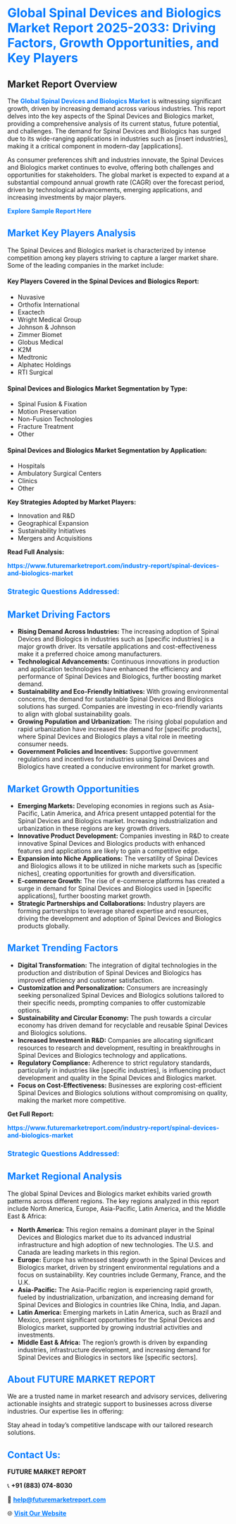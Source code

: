 <h1 style="color: #007BFF;">Global Spinal Devices and Biologics Market Report 2025-2033: Driving Factors, Growth Opportunities, and Key Players</h1>

<section id="overview">
<h2>Market Report Overview</h2>
<p>The <a href="https://www.futuremarketreport.com/industry-report/spinal-devices-and-biologics-market" style="color: #007BFF; text-decoration: none;"><strong>Global Spinal Devices and Biologics Market</strong></a> is witnessing significant growth, driven by increasing demand across various industries. This report delves into the key aspects of the Spinal Devices and Biologics market, providing a comprehensive analysis of its current status, future potential, and challenges. The demand for Spinal Devices and Biologics has surged due to its wide-ranging applications in industries such as [insert industries], making it a critical component in modern-day [applications].</p>
<p>As consumer preferences shift and industries innovate, the Spinal Devices and Biologics market continues to evolve, offering both challenges and opportunities for stakeholders. The global market is expected to expand at a substantial compound annual growth rate (CAGR) over the forecast period, driven by technological advancements, emerging applications, and increasing investments by major players.</p>
</section>

<section id="overview">
<p><a href="https://www.futuremarketreport.com/request-sample/reportId=62015" style="color: #007BFF; text-decoration: none;"><strong>Explore Sample Report Here</strong></a></p>
</section>

<section id="key-players">
<h2 style="color: #007BFF;">Market Key Players Analysis</h2>
<p>The Spinal Devices and Biologics market is characterized by intense competition among key players striving to capture a larger market share. Some of the leading companies in the market include:</p>
<h4>Key Players Covered in the Spinal Devices and Biologics Report:</h4>
<ul><li>Nuvasive</li><li>Orthofix International</li><li>Exactech</li><li>Wright Medical Group</li><li>Johnson &amp; Johnson</li><li>Zimmer Biomet</li><li>Globus Medical</li><li>K2M</li><li>Medtronic</li><li>Alphatec Holdings</li><li>RTI Surgical</li></ul>
<h4>Spinal Devices and Biologics Market Segmentation by Type:</h4>
<ul><li>Spinal Fusion &amp; Fixation</li><li>Motion Preservation</li><li>Non-Fusion Technologies</li><li>Fracture Treatment</li><li>Other</li></ul>

<h4>Spinal Devices and Biologics Market Segmentation by Application:</h4>
<ul><li>Hospitals</li><li>Ambulatory Surgical Centers</li><li>Clinics</li><li>Other</li></ul>
<p><strong>Key Strategies Adopted by Market Players:</strong></p>
<ul>
<li>Innovation and R&D</li>
<li>Geographical Expansion</li>
<li>Sustainability Initiatives</li>
<li>Mergers and Acquisitions</li>
</ul>
</section>

<section>
<p><strong>Read Full Analysis: </strong></p><a href="https://www.futuremarketreport.com/industry-report/spinal-devices-and-biologics-market" style="color: #007BFF; text-decoration: none;"><strong>https://www.futuremarketreport.com/industry-report/spinal-devices-and-biologics-market</strong></a>
<h3 style="color: #007BFF;">Strategic Questions Addressed:</h3>
</section>

<section id="driving-factors">
<h2 style="color: #007BFF;">Market Driving Factors</h2>
<ul>
<li><strong>Rising Demand Across Industries:</strong> The increasing adoption of Spinal Devices and Biologics in industries such as [specific industries] is a major growth driver. Its versatile applications and cost-effectiveness make it a preferred choice among manufacturers.</li>
<li><strong>Technological Advancements:</strong> Continuous innovations in production and application technologies have enhanced the efficiency and performance of Spinal Devices and Biologics, further boosting market demand.</li>
<li><strong>Sustainability and Eco-Friendly Initiatives:</strong> With growing environmental concerns, the demand for sustainable Spinal Devices and Biologics solutions has surged. Companies are investing in eco-friendly variants to align with global sustainability goals.</li>
<li><strong>Growing Population and Urbanization:</strong> The rising global population and rapid urbanization have increased the demand for [specific products], where Spinal Devices and Biologics plays a vital role in meeting consumer needs.</li>
<li><strong>Government Policies and Incentives:</strong> Supportive government regulations and incentives for industries using Spinal Devices and Biologics have created a conducive environment for market growth.</li>
</ul>
</section>

<section id="growth-opportunities">
<h2 style="color: #007BFF;">Market Growth Opportunities</h2>
<ul>
<li><strong>Emerging Markets:</strong> Developing economies in regions such as Asia-Pacific, Latin America, and Africa present untapped potential for the Spinal Devices and Biologics market. Increasing industrialization and urbanization in these regions are key growth drivers.</li>
<li><strong>Innovative Product Development:</strong> Companies investing in R&D to create innovative Spinal Devices and Biologics products with enhanced features and applications are likely to gain a competitive edge.</li>
<li><strong>Expansion into Niche Applications:</strong> The versatility of Spinal Devices and Biologics allows it to be utilized in niche markets such as [specific niches], creating opportunities for growth and diversification.</li>
<li><strong>E-commerce Growth:</strong> The rise of e-commerce platforms has created a surge in demand for Spinal Devices and Biologics used in [specific applications], further boosting market growth.</li>
<li><strong>Strategic Partnerships and Collaborations:</strong> Industry players are forming partnerships to leverage shared expertise and resources, driving the development and adoption of Spinal Devices and Biologics products globally.</li>
</ul>
</section>

<section id="trending-factors">
<h2 style="color: #007BFF;">Market Trending Factors</h2>
<ul>
<li><strong>Digital Transformation:</strong> The integration of digital technologies in the production and distribution of Spinal Devices and Biologics has improved efficiency and customer satisfaction.</li>
<li><strong>Customization and Personalization:</strong> Consumers are increasingly seeking personalized Spinal Devices and Biologics solutions tailored to their specific needs, prompting companies to offer customizable options.</li>
<li><strong>Sustainability and Circular Economy:</strong> The push towards a circular economy has driven demand for recyclable and reusable Spinal Devices and Biologics solutions.</li>
<li><strong>Increased Investment in R&D:</strong> Companies are allocating significant resources to research and development, resulting in breakthroughs in Spinal Devices and Biologics technology and applications.</li>
<li><strong>Regulatory Compliance:</strong> Adherence to strict regulatory standards, particularly in industries like [specific industries], is influencing product development and quality in the Spinal Devices and Biologics market.</li>
<li><strong>Focus on Cost-Effectiveness:</strong> Businesses are exploring cost-efficient Spinal Devices and Biologics solutions without compromising on quality, making the market more competitive.</li>
</ul>
</section>

<section>
<p><strong>Get Full Report: </strong></p><a href="https://www.futuremarketreport.com/industry-report/spinal-devices-and-biologics-market" style="color: #007BFF; text-decoration: none;"><strong>https://www.futuremarketreport.com/industry-report/spinal-devices-and-biologics-market</strong></a>
<h3 style="color: #007BFF;">Strategic Questions Addressed:</h3>
</section>


<section id="regional-analysis">
<h2 style="color: #007BFF;">Market Regional Analysis</h2>
<p>The global Spinal Devices and Biologics market exhibits varied growth patterns across different regions. The key regions analyzed in this report include North America, Europe, Asia-Pacific, Latin America, and the Middle East & Africa:</p>
<ul>
<li><strong>North America:</strong> This region remains a dominant player in the Spinal Devices and Biologics market due to its advanced industrial infrastructure and high adoption of new technologies. The U.S. and Canada are leading markets in this region.</li>
<li><strong>Europe:</strong> Europe has witnessed steady growth in the Spinal Devices and Biologics market, driven by stringent environmental regulations and a focus on sustainability. Key countries include Germany, France, and the U.K.</li>
<li><strong>Asia-Pacific:</strong> The Asia-Pacific region is experiencing rapid growth, fueled by industrialization, urbanization, and increasing demand for Spinal Devices and Biologics in countries like China, India, and Japan.</li>
<li><strong>Latin America:</strong> Emerging markets in Latin America, such as Brazil and Mexico, present significant opportunities for the Spinal Devices and Biologics market, supported by growing industrial activities and investments.</li>
<li><strong>Middle East & Africa:</strong> The region’s growth is driven by expanding industries, infrastructure development, and increasing demand for Spinal Devices and Biologics in sectors like [specific sectors].</li>
</ul>
</section>

<footer>
<h2 style="color: #007BFF;">About FUTURE MARKET REPORT</h2>
<p>We are a trusted name in market research and advisory services, delivering actionable insights and strategic support to businesses across diverse industries. Our expertise lies in offering:</p>

<p>Stay ahead in today’s competitive landscape with our tailored research solutions.</p>

<h2 style="color: #007BFF;">Contact Us:</h2>
<p><strong>FUTURE MARKET REPORT</strong></p>
<p>📞 <strong>+91 (883) 074-8030</strong></p>
<p>📧 <strong><a href="mailto:help@futuremarketreport.com" style="color: #007BFF;">help@futuremarketreport.com</a></strong></p>
<p>🌐 <strong><a href="https://www.futuremarketreport.com/" style="color: #007BFF;">Visit Our Website</a></strong></p>
</footer>